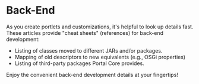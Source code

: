 # Back-End [](id=back-end)

As you create portlets and customizations, it's helpful to look up details fast.
These articles provide "cheat sheets" (references) for back-end development:

- Listing of classes moved to different JARs and/or packages.
- Mapping of old descriptors to new equivalents (e.g., OSGi properties)
- Listing of third-party packages Portal Core provides. 

Enjoy the convenient back-end development details at your fingertips!
